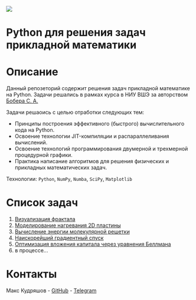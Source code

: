 ![](doc/logo.jpg)

# Python для решения задач прикладной математики

# Описание

Данный репозеторий содержит решения задач прикладной математике на Python.
Задачи решались в рамках курса в НИУ ВШЭ за авторством [Бобера С. А.](https://www.hse.ru/staff/botas)

Задачи решаоись с целью отработки следующих тем:

- Принципы построения эффективного (быстрого) вычислительного кода на Python.
- Освоение технологии JIT-компиляции и распараллеливания вычислений.
- Освоение технологий программирования двумерной и трехмерной процедурной графики.
- Практика написание алгоритмов для решения физических и прикладных математических задач.

Технологии: `Python`, `NumPy`, `Numba`, `SciPy`, `Matplotlib`

# Список задач

1. [Визуализация фрактала](fractals)
2. [Моделирование нагревания 2D пластины](heat_transfer)
3. [Вычисление энергии молекулярной решетки](ferromagnetic)
4. [Наискорейший градиентный спуск](mathematical-optimization/gradients)
5. [Оптимизация вложения капитала через уравнения Беллмана](mathematical-optimization/bellman)
6. в процессе...

# Контакты

Макс Кудряшов - [GitHub](https://github.com/kudrmax/) - [Telegram](t.me/kudrmax)
